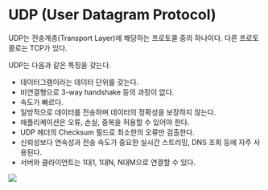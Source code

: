 # UDP (User Datagram Protocol)

UDP는 전송계층(Transport Layer)에 해당하는 프로토콜 중의 하나이다. 다른 프로토콜로는 TCP가 있다.

UDP는 다음과 같은 특징을 갖는다.

- 데이터그램이라는 데이터 단위를 갖는다.
- 비연결형으로 3-way handshake 등의 과정이 없다.
- 속도가 빠르다.
- 일방적으로 데이터를 전송하며 데이터의 정확성을 보장하지 않는다.
- 애플리케이션은 오류, 손실, 중복을 허용할 수 있어야 한다.
- UDP 헤더의 Checksum 필드로 최소한의 오류만 검출한다.
- 신뢰성보다 연속성과 전송 속도가 중요한 실시간 스트리밍, DNS 조회 등에 자주 사용된다.
- 서버와 클라이언트는 1대1, 1대N, N대M으로 연결할 수 있다.

<img src="https://www.cloudflare.com/img/learning/ddos/glossary/user-datagram-protocol-udp/tcp-vs-udp.svg"/>
